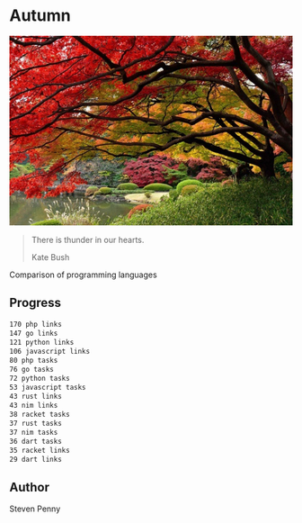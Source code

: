 # Autumn

![hero](docs/image.jpg)

> There is thunder in our hearts.
>
> Kate Bush

Comparison of programming languages

## Progress

~~~
170 php links
147 go links
121 python links
106 javascript links
80 php tasks
76 go tasks
72 python tasks
53 javascript tasks
43 rust links
43 nim links
38 racket tasks
37 rust tasks
37 nim tasks
36 dart tasks
35 racket links
29 dart links
~~~

## Author

Steven Penny

